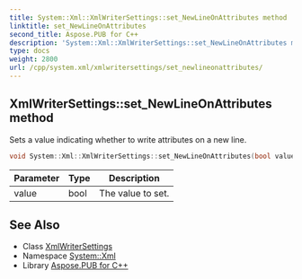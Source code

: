 ```yaml
---
title: System::Xml::XmlWriterSettings::set_NewLineOnAttributes method
linktitle: set_NewLineOnAttributes
second_title: Aspose.PUB for C++
description: 'System::Xml::XmlWriterSettings::set_NewLineOnAttributes method. Sets a value indicating whether to write attributes on a new line in C++.'
type: docs
weight: 2800
url: /cpp/system.xml/xmlwritersettings/set_newlineonattributes/
---
```

## XmlWriterSettings::set_NewLineOnAttributes method


Sets a value indicating whether to write attributes on a new line.

```cpp
void System::Xml::XmlWriterSettings::set_NewLineOnAttributes(bool value)
```


| Parameter | Type | Description |
| --- | --- | --- |
| value | bool | The value to set. |

## See Also

* Class [XmlWriterSettings](../)
* Namespace [System::Xml](../../)
* Library [Aspose.PUB for C++](../../../)

